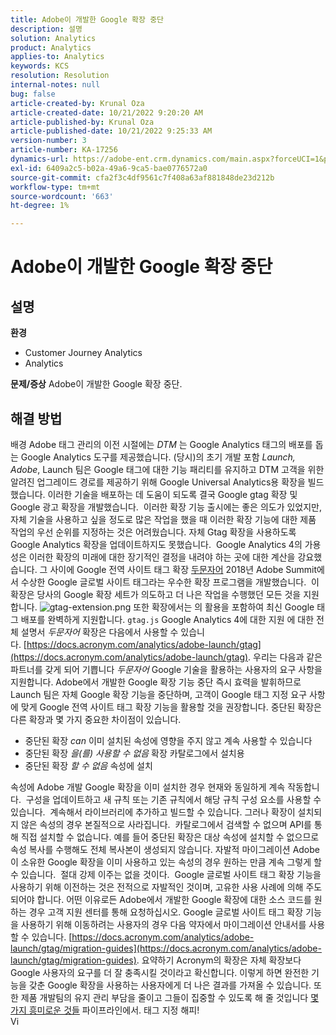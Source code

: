 ```yaml
---
title: Adobe이 개발한 Google 확장 중단
description: 설명
solution: Analytics
product: Analytics
applies-to: Analytics
keywords: KCS
resolution: Resolution
internal-notes: null
bug: false
article-created-by: Krunal Oza
article-created-date: 10/21/2022 9:20:20 AM
article-published-by: Krunal Oza
article-published-date: 10/21/2022 9:25:33 AM
version-number: 3
article-number: KA-17256
dynamics-url: https://adobe-ent.crm.dynamics.com/main.aspx?forceUCI=1&pagetype=entityrecord&etn=knowledgearticle&id=98c25394-2151-ed11-bba2-0022480867fb
exl-id: 6409a2c5-b02a-49a6-9ca5-bae0776572a0
source-git-commit: cfa2f3c4df9561c7f408a63af881848de23d212b
workflow-type: tm+mt
source-wordcount: '663'
ht-degree: 1%

---
```


# Adobe이 개발한 Google 확장 중단

## 설명

<b>환경</b>
- Customer Journey Analytics
- Analytics



<b>문제/증상</b>
Adobe이 개발한 Google 확장 중단.


## 해결 방법

배경 Adobe 태그 관리의 이전 시절에는 *DTM* 는 Google Analytics 태그의 배포를 돕는 Google Analytics 도구를 제공했습니다.
(당시)의 초기 개발 포함 *Launch, Adobe*, Launch 팀은 Google 태그에 대한 기능 패리티를 유지하고 DTM 고객을 위한 알려진 업그레이드 경로를 제공하기 위해 Google Universal Analytics용 확장을 빌드했습니다.
이러한 기술을 배포하는 데 도움이 되도록 결국 Google gtag 확장 및 Google 광고 확장을 개발했습니다.  이러한 확장 기능 출시에는 좋은 의도가 있었지만, 자체 기술을 사용하고 싶을 정도로 많은 작업을 했을 때 이러한 확장 기능에 대한 제품 작업의 우선 순위를 지정하는 것은 어려웠습니다. 자체 Gtag 확장을 사용하도록 Google Analytics 확장을 업데이트하지도 못했습니다. 
Google Analytics 4의 가용성은 이러한 확장의 미래에 대한 장기적인 결정을 내려야 하는 곳에 대한 계산을 강요했습니다.
그 사이에 Google 전역 사이트 태그 확장 [두문자어](https://www.acronym.com/) 2018년 Adobe Summit에서 수상한 Google 글로벌 사이트 태그라는 우수한 확장 프로그램을 개발했습니다.  이 확장은 당사의 Google 확장 세트가 의도하고 더 나은 작업을 수행했던 모든 것을 지원합니다.
![gtag-extension.png](https://experienceleaguecommunities.adobe.com/t5/image/serverpage/image-id/32446iD3F68A3559E15F49/image-size/large?v=v2&amp;amp;px=999 "gtag-extension.png")
또한 확장에서는 의 활용을 포함하여 최신 Google 태그 배포를 완벽하게 지원합니다. `gtag.js` Google Analytics 4에 대한 지원
에 대한 전체 설명서 *두문자어* 확장은 다음에서 사용할 수 있습니다. [https://docs.acronym.com/analytics/adobe-launch/gtag](https://docs.acronym.com/analytics/adobe-launch/gtag).
우리는 다음과 같은 파트너를 갖게 되어 기쁩니다 *두문자어* Google 기술을 활용하는 사용자의 요구 사항을 지원합니다.
Adobe에서 개발한 Google 확장 기능 중단 즉시 효력을 발휘하므로 Launch 팀은 자체 Google 확장 기능을 중단하며, 고객이 Google 태그 지정 요구 사항에 맞게 Google 전역 사이트 태그 확장 기능을 활용할 것을 권장합니다.
중단된 확장은 다른 확장과 몇 가지 중요한 차이점이 있습니다.
- 중단된 확장 *can* 이미 설치된 속성에 영향을 주지 않고 계속 사용할 수 있습니다
- 중단된 확장 *을(를) 사용할 수 없음* 확장 카탈로그에서 설치용
- 중단된 확장 *할 수 없음* 속성에 설치

속성에 Adobe 개발 Google 확장을 이미 설치한 경우 현재와 동일하게 계속 작동합니다.  구성을 업데이트하고 새 규칙 또는 기존 규칙에서 해당 규칙 구성 요소를 사용할 수 있습니다.  계속해서 라이브러리에 추가하고 빌드할 수 있습니다.
그러나 확장이 설치되지 않은 속성의 경우 본질적으로 사라집니다.  카탈로그에서 검색할 수 없으며 API를 통해 직접 설치할 수 없습니다.
예를 들어 중단된 확장은 대상 속성에 설치할 수 없으므로 속성 복사를 수행해도 전체 복사본이 생성되지 않습니다.
자발적 마이그레이션 Adobe이 소유한 Google 확장을 이미 사용하고 있는 속성의 경우 원하는 만큼 계속 그렇게 할 수 있습니다.  절대 강제 이주는 없을 것이다.  Google 글로벌 사이트 태그 확장 기능을 사용하기 위해 이전하는 것은 전적으로 자발적인 것이며, 고유한 사용 사례에 의해 주도되어야 합니다.
어떤 이유로든 Adobe에서 개발한 Google 확장에 대한 소스 코드를 원하는 경우 고객 지원 센터를 통해 요청하십시오.
Google 글로벌 사이트 태그 확장 기능을 사용하기 위해 이동하려는 사용자의 경우 다음 약자에서 마이그레이션 안내서를 사용할 수 있습니다. [https://docs.acronym.com/analytics/adobe-launch/gtag/migration-guides](https://docs.acronym.com/analytics/adobe-launch/gtag/migration-guides).
요약하기 Acronym의 확장은 자체 확장보다 Google 사용자의 요구를 더 잘 충족시킬 것이라고 확신합니다. 이렇게 하면 완전한 기능을 갖춘 Google 확장을 사용하는 사용자에게 더 나은 결과를 가져올 수 있습니다. 또한 제품 개발팀의 유지 관리 부담을 줄이고 그들이 집중할 수 있도록 해 줄 것입니다 [몇 가지 흥미로운 것들](https://experienceleaguecommunities.adobe.com/t5/adobe-experience-platform-launch/data-collection-roadmap/ba-p/401733) 파이프라인에서.
태그 지정 해피!<br>Vi
